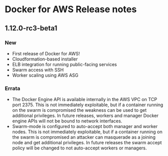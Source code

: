 <!--[metadata]>
+++
title = "Docker for AWS Release notes"
description = "Docker for AWS Release notes"
keywords = ["iaas, aws"]
[menu.iaas]
identifier="aws-release-notes"
weight="100"
+++
<![end-metadata]-->

# Docker for AWS Release notes

## 1.12.0-rc3-beta1

### New

 * First release of Docker for AWS!
 * Cloudformation-based installer
 * ELB integration for running public-facing services
 * Swarm access with SSH
 * Worker scaling using AWS ASG

### Errata

 * The Docker Engine API is available internally in the AWS VPC on TCP port 2375. This is not immediately exploitable, but if a container running on the swarm is compromised the weakness can be used to get additional privileges. In future releases, workers and manager Docker engine APIs will not be bound to network interfaces.
 * Swarm-mode is configured to auto-accept both manager and worker nodes. This is not immediately exploitable, but if a container running on the swarm is compromised an attacker can masquerade as a joining node and get additional privileges. In future releases the swarm accept policy will be changed to not auto-accept workers or managers.
